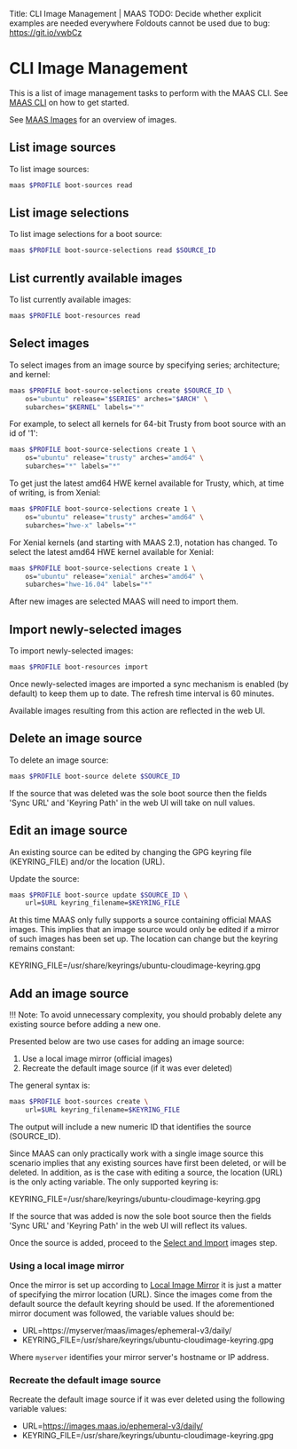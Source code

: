 Title: CLI Image Management | MAAS
TODO:  Decide whether explicit examples are needed everywhere
       Foldouts cannot be used due to bug: https://git.io/vwbCz


# CLI Image Management

This is a list of image management tasks to perform with the MAAS CLI. See
[MAAS CLI](manage-cli.md) on how to get started.

See [MAAS Images](installconfig-images.md) for an overview of images.


## List image sources

To list image sources:

```bash
maas $PROFILE boot-sources read
```


## List image selections

To list image selections for a boot source:

```bash
maas $PROFILE boot-source-selections read $SOURCE_ID
```


## List currently available images

To list currently available images:

```bash
maas $PROFILE boot-resources read
```


## Select images

To select images from an image source by specifying series; architecture; and
kernel:

```bash
maas $PROFILE boot-source-selections create $SOURCE_ID \
	os="ubuntu" release="$SERIES" arches="$ARCH" \
	subarches="$KERNEL" labels="*"
```

For example, to select all kernels for 64-bit Trusty from boot source with an
id of '1':

```bash
maas $PROFILE boot-source-selections create 1 \
	os="ubuntu" release="trusty" arches="amd64" \
	subarches="*" labels="*"
```

To get just the latest amd64 HWE kernel available for Trusty, which, at time of
writing, is from Xenial:

```bash
maas $PROFILE boot-source-selections create 1 \
	os="ubuntu" release="trusty" arches="amd64" \
	subarches="hwe-x" labels="*"
```

For Xenial kernels (and starting with MAAS 2.1), notation has changed. To
select the latest amd64 HWE kernel available for Xenial:

```bash
maas $PROFILE boot-source-selections create 1 \
	os="ubuntu" release="xenial" arches="amd64" \
	subarches="hwe-16.04" labels="*"
```


After new images are selected MAAS will need to import them.


## Import newly-selected images

To import newly-selected images:

```bash
maas $PROFILE boot-resources import
```

Once newly-selected images are imported a sync mechanism is enabled (by
default) to keep them up to date. The refresh time interval is 60 minutes.

Available images resulting from this action are reflected in the web UI.


## Delete an image source

To delete an image source:

```bash
maas $PROFILE boot-source delete $SOURCE_ID
```

If the source that was deleted was the sole boot source then the fields
'Sync URL' and 'Keyring Path' in the web UI will take on null values.


## Edit an image source

An existing source can be edited by changing the GPG keyring file
(KEYRING_FILE) and/or the location (URL).

Update the source:

```bash
maas $PROFILE boot-source update $SOURCE_ID \
	url=$URL keyring_filename=$KEYRING_FILE
```

At this time MAAS only fully supports a source containing official MAAS images.
This implies that an image source would only be edited if a mirror of such
images has been set up. The location can change but the keyring remains
constant:

KEYRING_FILE=/usr/share/keyrings/ubuntu-cloudimage-keyring.gpg


## Add an image source

!!! Note: To avoid unnecessary complexity, you should probably delete any
existing source before adding a new one.

Presented below are two use cases for adding an image source:

1. Use a local image mirror (official images)
1. Recreate the default image source (if it was ever deleted)

The general syntax is:

```bash
maas $PROFILE boot-sources create \
	url=$URL keyring_filename=$KEYRING_FILE
```

The output will include a new numeric ID that identifies the source
(SOURCE_ID).

Since MAAS can only practically work with a single image source this scenario
implies that any existing sources have first been deleted, or will be deleted.
In addition, as is the case with editing a source, the location (URL) is the
only acting variable. The only supported keyring is:

KEYRING_FILE=/usr/share/keyrings/ubuntu-cloudimage-keyring.gpg

If the source that was added is now the sole boot source then the fields
'Sync URL' and 'Keyring Path' in the web UI will reflect its values.

Once the source is added, proceed to the
[Select and Import](installconfig-images-import.md) images step.

### Using a local image mirror

Once the mirror is set up according to 
[Local Image Mirror](installconfig-images-mirror.md) it is just a matter of
specifying the mirror location (URL). Since the images come from the default
source the default keyring should be used. If the aforementioned mirror
document was followed, the variable values should be:

- URL=https://myserver/maas/images/ephemeral-v3/daily/
- KEYRING_FILE=/usr/share/keyrings/ubuntu-cloudimage-keyring.gpg

Where `myserver` identifies your mirror server's hostname or IP address.

### Recreate the default image source

Recreate the default image source if it was ever deleted using the following
variable values:

- URL=https://images.maas.io/ephemeral-v3/daily/
- KEYRING_FILE=/usr/share/keyrings/ubuntu-cloudimage-keyring.gpg
